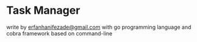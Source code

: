 # Task Manager

write by erfanhanifezade@gmail.com with go programming language
and cobra framework based on command-line


